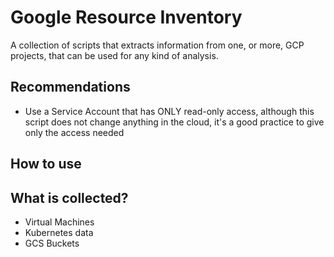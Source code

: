 # Google Resource Inventory

A collection of scripts that extracts information from one, or more, GCP projects, that can be used for any kind of analysis.

## Recommendations
- Use a Service Account that has ONLY read-only access, although this script does not change anything in the cloud, it's a good practice to give only the access needed 

## How to use

## What is collected?
- Virtual Machines
- Kubernetes data
- GCS Buckets